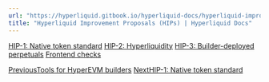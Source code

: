 ```yaml
---
url: "https://hyperliquid.gitbook.io/hyperliquid-docs/hyperliquid-improvement-proposals-hips"
title: "Hyperliquid Improvement Proposals (HIPs) | Hyperliquid Docs"
---
```


[HIP-1: Native token standard](https://hyperliquid.gitbook.io/hyperliquid-docs/hyperliquid-improvement-proposals-hips/hip-1-native-token-standard) [HIP-2: Hyperliquidity](https://hyperliquid.gitbook.io/hyperliquid-docs/hyperliquid-improvement-proposals-hips/hip-2-hyperliquidity) [HIP-3: Builder-deployed perpetuals](https://hyperliquid.gitbook.io/hyperliquid-docs/hyperliquid-improvement-proposals-hips/hip-3-builder-deployed-perpetuals) [Frontend checks](https://hyperliquid.gitbook.io/hyperliquid-docs/hyperliquid-improvement-proposals-hips/frontend-checks)

[PreviousTools for HyperEVM builders](https://hyperliquid.gitbook.io/hyperliquid-docs/hyperevm/tools-for-hyperevm-builders) [NextHIP-1: Native token standard](https://hyperliquid.gitbook.io/hyperliquid-docs/hyperliquid-improvement-proposals-hips/hip-1-native-token-standard)